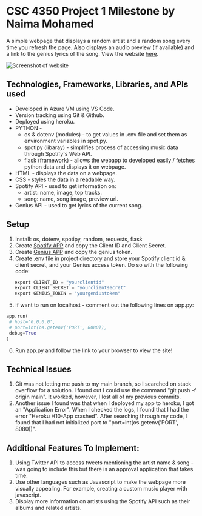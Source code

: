 # CSC 4350 Project 1 Milestone by Naima Mohamed 
A simple webpage that displays a random artist and a random song every time you refresh the page.
Also displays an audio preview (if available) and a link to the genius lyrics of the song.
View the website [here](https://naimsproj1m1.herokuapp.com/ "website link").
 
![Screenshot of website](https://github.com/csc4350-f21/project1-nmohamed6/blob/main/static/project1pg.png "Screenshot of website")

## Technologies, Frameworks, Libraries, and APIs used
* Developed in Azure VM using VS Code. 
* Version tracking using Git & Github.
* Deployed using heroku.
* PYTHON - 
  * os & dotenv (modules) - to get values in .env file and set them as environment variables in spot.py.
  * spotipy (libaray) - simplifies process of accessing music data through Spotify's Web API.
  * flask (framework) - allows the webapp to developed easily / fetches python data and displays it on webpage.
* HTML - displays the data on a webpage.
* CSS - styles the data in a readable way.
* Spotify API - used to get information on: 
   *  artist: name, image, top tracks.
   *  song: name, song image, preview url.
* Genius API - used to get lyrics of the current song.
 
 
## Setup
1. Install: os, dotenv, spotipy, random, requests, flask
2. Create [Spotify APP](https://developer.spotify.com/documentation/web-api/ "Spotify API") and copy the Client ID and Client Secret.
3. Create [Genius APP](https://docs.genius.com/ "Genius API") and copy the genius token.
4. Create .env file in project directory and store your Spotify client id & client secret, and your Genius access token. Do so with the following code:
  ```python
     export CLIENT_ID = "yourclientid"
     export CLIENT_SECRET = "yourclientsecret"
     export GENIUS_TOKEN = "yourgeniustoken"
   ```
 5. If want to run on localhost - comment out the following lines on app.py:
   ```python
   app.run(
    # host='0.0.0.0',
    # port=int(os.getenv('PORT', 8080)),
    debug=True
   )
   ```
  6. Run app.py and follow the link to your browser to view the site!



## Technical Issues 
1. Git was not letting me push to my main branch, so I searched on stack overflow for a solution. I found out I could use the command "git push -f origin main". It worked, however, I lost all of my previous commits.
2. Another issue I found was that when I deployed my app to heroku, I got an "Application Error". When I checked the logs, I found that I had the error "Heroku H10-App crashed". After searching through my code, I found that I had not initialized port to "port=int(os.getenv('PORT', 8080))".

## Additional Features To Implement:
1. Using Twitter API to access tweets mentioning the artist name & song - was going to include this but there is an approval application that takes time.
2. Use other languages such as Javascript to make the webpage more visually appealing. For example, creating a custom music player with javascript.
3. Display more information on artists using the Spotify API such as their albums and related artists.



